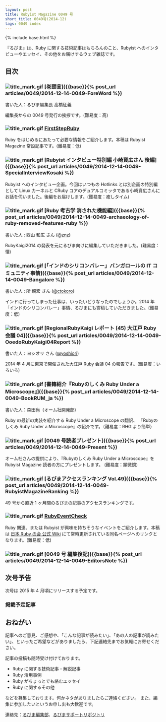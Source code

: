 ```yaml
---
layout: post
title: Rubyist Magazine 0049 号
short_title: 0049号(2014-12)
tags: 0049 index
---
```

{% include base.html %}


『るびま』は、Ruby に関する技術記事はもちろんのこと、Rubyist へのインタビューやエッセイ、その他をお届けするウェブ雑誌です。

## 目次

### ![title_mark.gif]({{base}}{{site.baseurl}}/images/title_mark.gif) [巻頭言]({{base}}{% post_url articles/0049/2014-12-14-0049-ForeWord %})

書いた人：るびま編集長 高橋征義

編集長からの 0049 号発行の挨拶です。(難易度：高)

### ![title_mark.gif]({{base}}{{site.baseurl}}/images/title_mark.gif) [FirstStepRuby](https://github.com/rubima/rubima/blob/master/first_step_ruby/first-step-ruby-2.0.md)

Ruby をはじめるにあたって必要な情報をご紹介します。本稿は Rubyist Magazine 常設記事です。(難易度：低)

### ![title_mark.gif]({{base}}{{site.baseurl}}/images/title_mark.gif) [Rubyist インタビュー特別編 小崎資広さん 後編]({{base}}{% post_url articles/0049/2014-12-14-0049-SpecialInterviewKosaki %})

Rubyist へのインタビュー企画。今回はいつもの Hotlinks とは別企画の特別編として Linux カーネルと CRuby コアのデュアルコミッタである小崎資広さんにお話を伺いました。後編をお届けします。(難易度：癒しタイム)

### ![title_mark.gif]({{base}}{{site.baseurl}}/images/title_mark.gif) [Ruby 考古学 消された機能編]({{base}}{% post_url articles/0049/2014-12-14-0049-archaeology-of-ruby-removed-features-ruby %})

書いた人 : 西山 和広 さん ([@znz](https://twitter.com/znz))

RubyKaigi2014 の発表を元にるびま向けに編集していただきました。(難易度：懐)

### ![title_mark.gif]({{base}}{{site.baseurl}}/images/title_mark.gif) [「インドのシリコンバレー」バンガロールの IT コミュニティ事情]({{base}}{% post_url articles/0049/2014-12-14-0049-Bangalore %})

書いた人 : 所 親宏 さん ([@ctokoro](https://twitter.com/ctokoro_me/))

インドに行ってしまった仕事は、いったいどうなったのでしょうか。2014 年「インドのシリコンバレー」事情、るびまにも寄稿していただきました。(難易度：低)

### ![title_mark.gif]({{base}}{{site.baseurl}}/images/title_mark.gif) [RegionalRubyKaigi レポート (45) 大江戸 Ruby 会議 04]({{base}}{% post_url articles/0049/2014-12-14-0049-OoedoRubyKaigi04Report %})

書いた人：ヨシオリ さん ([@yoshiori](https://twitter.com/yoshiori))

2014 年 4 月に東京で開催された大江戸 Ruby 会議 04 の報告です。(難易度：いろいろ)

### ![title_mark.gif]({{base}}{{site.baseurl}}/images/title_mark.gif) [書籍紹介『Rubyのしくみ Ruby Under a Microscope』]({{base}}{% post_url articles/0049/2014-12-14-0049-BookRUM_ja %})

書いた人：森田尚（オーム社開発部）

Ruby の最新の実装を紹介する Ruby Under a Microscope の翻訳、
『Rubyのしくみ Ruby Under a Microscope』の紹介です。（難易度：RHG より簡単）

### ![title_mark.gif]({{base}}{{site.baseurl}}/images/title_mark.gif) [0049 号読者プレゼント]({{base}}{% post_url articles/0049/2014-12-14-0049-Present %})

オーム社さんの提供により、『Rubyのしくみ Ruby Under a Microscope』を Rubyist Magazine 読者の方にプレゼントします。 (難易度：顕微鏡)

### ![title_mark.gif]({{base}}{{site.baseurl}}/images/title_mark.gif) [るびまアクセスランキング Vol.49]({{base}}{% post_url articles/0049/2014-12-14-0049-RubyistMagazineRanking %})

49 号から直近 1 ヶ月間のるびまの記事のアクセスランキングです。

### ![title_mark.gif]({{base}}{{site.baseurl}}/images/title_mark.gif) [RubyEventCheck](https://github.com/ruby-no-kai/official/wiki/RubyEventCheck)

Ruby 関連、または Rubyist が興味を持ちそうなイベントをご紹介します。本稿は [日本 Ruby の会 公式 Wiki](https://github.com/ruby-no-kai/official/wiki) にて常時更新されている同名ページへのリンクとなります。(難易度：低)

### ![title_mark.gif]({{base}}{{site.baseurl}}/images/title_mark.gif) [0049 号 編集後記]({{base}}{% post_url articles/0049/2014-12-14-0049-EditorsNote %})

## 次号予告

次号は 2015 年 4 月頃にリリースする予定です。

### 掲載予定記事

## おねがい

記事へのご意見、ご感想や、「こんな記事が読みたい」、「あの人の記事が読みたい」、といったご希望などがありましたら、下記連絡先までお気軽にお寄せください。

記事の投稿も随時受け付けております。

* Ruby に関する技術記事・解説記事
* Ruby 活用事例
* Ruby がちょっとでも絡むエッセイ
* Ruby に関するその他


などを募集しております。何かネタがありましたらご連絡ください。
また、編集に参加したいというお申し出も大歓迎です。

連絡先：[るびま編集部](mailto:magazine@ruby-no-kai.org)、[るびまサポートリポジトリ](https://github.com/rubima/rubima-support)


